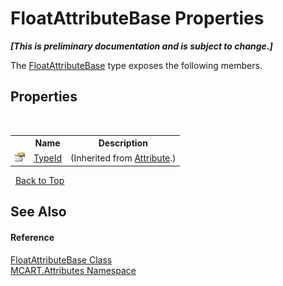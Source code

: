 # FloatAttributeBase Properties
 _**\[This is preliminary documentation and is subject to change.\]**_

The <a href="d83f5106-54d7-be71-0569-a6e9c907a61c">FloatAttributeBase</a> type exposes the following members.


## Properties
&nbsp;<table><tr><th></th><th>Name</th><th>Description</th></tr><tr><td>![Public property](media/pubproperty.gif "Public property")</td><td><a href="http://msdn2.microsoft.com/es-es/library/sa1bf03e" target="_blank">TypeId</a></td><td> (Inherited from <a href="http://msdn2.microsoft.com/es-es/library/e8kc3626" target="_blank">Attribute</a>.)</td></tr></table>&nbsp;
<a href="#floatattributebase-properties">Back to Top</a>

## See Also


#### Reference
<a href="d83f5106-54d7-be71-0569-a6e9c907a61c">FloatAttributeBase Class</a><br /><a href="149c1cbf-2082-5e41-e423-c506e9b98202">MCART.Attributes Namespace</a><br />